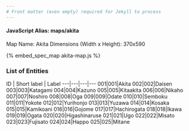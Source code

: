 ```yaml
---
# Front matter (even empty) required for Jekyll to process
---
```


#### JavaScript Alias: maps/akita

Map Name: Akita
Dimensions (Width x Height): 370x590



{% embed_spec_map akita-map.js %}

### List of Entities

ID | Short label | Label
---|---|---|---
001|001|Akita
002|002|Daisen
003|003|Katagami
004|004|Kazuno
005|005|Kitaakita
006|006|Nikaho
007|007|Noshiro
008|008|Oga
009|009|Odate
010|010|Semboku
011|011|Yokote
012|012|Yurihonjo
013|013|Yuzawa
014|014|Kosaka
015|015|Kamikoani
016|016|Gojome
017|017|Hachirogata
018|018|Ikawa
019|019|Ogata
020|020|Higashinaruse
021|021|Ugo
022|022|Misato
023|023|Fujisato
024|024|Happo
025|025|Mitane